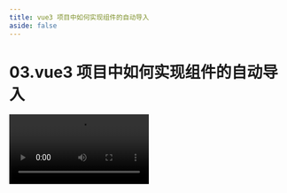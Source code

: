 ```yaml
---
title: vue3 项目中如何实现组件的自动导入
aside: false
---
```


# 03.vue3 项目中如何实现组件的自动导入

<video autoplay src="http://qn.chinavanes.com/tech/03.vue3 项目中如何实现组件的自动导入.mp4" controls controlsList="nodownload" width="50%"/>

